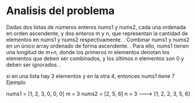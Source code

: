 # Analisis del problema

Dadas dos listas de números enteros nums1 y nums2, cada una ordenada en orden ascendente, y dos enteros m y n, que representan la cantidad de elementos en nums1 y nums2 respectivamente. . Combinar nums1 y nums2 en un único array ordenado de forma ascendente. . Para ello, nums1 tienen una longitud de m+n, donde los primeros m elementos denotan los elementos que deben ser combinados, y los últimos n elementos son 0 y deben ser ignorados. .

si en una lista hay 3 elementos y en la otra 4, entonces nums1 tiene 7
Ejemplo


nums1 = [1, 2, 3, 0, 0, 0]
m = 3
nums2 = [2, 5, 6]
n = 3 ---> [1, 2, 2, 3, 5, 6]